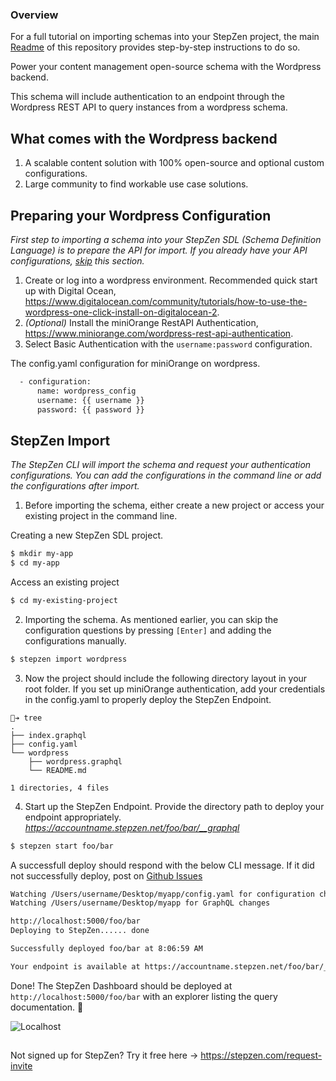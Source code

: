 ### Overview

For a full tutorial on importing schemas into your StepZen project, the main [Readme](https://github.com/steprz/stepzen-schemas) of this repository provides step-by-step instructions to do so.

Power your content management open-source schema with the Wordpress backend.

This schema will include authentication to an endpoint through the Wordpress REST API to query instances from a wordpress schema.

## What comes with the Wordpress backend <a name="context"></a>

1. A scalable content solution with 100% open-source and optional custom configurations.
2. Large community to find workable use case solutions.

## Preparing your Wordpress Configuration

<em>First step to importing a schema into your StepZen SDL (Schema Definition Language) is to prepare the API for import. If you already have your API configurations, [skip](#import) this section.</em>

1. Create or log into a wordpress environment. Recommended quick start up with Digital Ocean, https://www.digitalocean.com/community/tutorials/how-to-use-the-wordpress-one-click-install-on-digitalocean-2.
2. <em>(Optional)</em> Install the miniOrange RestAPI Authentication, https://www.miniorange.com/wordpress-rest-api-authentication.
3. Select Basic Authentication with the `username:password` configuration.

The config.yaml configuration for miniOrange on wordpress.

```bash
  - configuration:
      name: wordpress_config
      username: {{ username }}
      password: {{ password }}
```

## StepZen Import <a href="import"></a>

<em>The StepZen CLI will import the schema and request your authentication configurations. You can add the configurations in the command line or add the configurations after import.</em>

1. Before importing the schema, either create a new project or access your existing project in the command line.

Creating a new StepZen SDL project.

```bash
$ mkdir my-app
$ cd my-app
```

Access an existing project

```bash
$ cd my-existing-project
```

2. Importing the schema. As mentioned earlier, you can skip the configuration questions by pressing `[Enter]` and adding the configurations manually.

```bash
$ stepzen import wordpress
```

3. Now the project should include the following directory layout in your root folder. If you set up miniOrange authentication, add your credentials in the config.yaml to properly deploy the StepZen Endpoint.

```shell
🐒➔ tree
.
├── index.graphql
├── config.yaml
└── wordpress
    ├── wordpress.graphql
    └── README.md

1 directories, 4 files
```

4. Start up the StepZen Endpoint. Provide the directory path to deploy your endpoint appropriately.  
   <em>https://accountname.stepzen.net/foo/bar/__graphql</em>

```bash
$ stepzen start foo/bar
```

A successfull deploy should respond with the below CLI message. If it did not successfully deploy, post on [Github Issues](https://github.com/steprz/stepzen-schemas/issues)

```bash
Watching /Users/username/Desktop/myapp/config.yaml for configuration changes
Watching /Users/username/Desktop/myapp for GraphQL changes

http://localhost:5000/foo/bar
Deploying to StepZen...... done

Successfully deployed foo/bar at 8:06:59 AM

Your endpoint is available at https://accountname.stepzen.net/foo/bar/__graphql
```

Done! The StepZen Dashboard should be deployed at `http://localhost:5000/foo/bar` with an explorer listing the query documentation. 🚀

![Localhost](https://res.cloudinary.com/dvfhnc6ui/image/upload/v1614608265/stepzen-localhost-dashboard.png)

##

Not signed up for StepZen? Try it free here -> https://stepzen.com/request-invite
